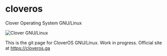 # cloveros
Clover Operating System GNU/Linux

![Clover GNU/Linux](https://raw.githubusercontent.com/chiru-no/cloveros/master/logo.png "Clover GNU/Linux")

This is the git page for CloverOS GNU/Linux. Work in progress. Official site at https://cloveros.ga
